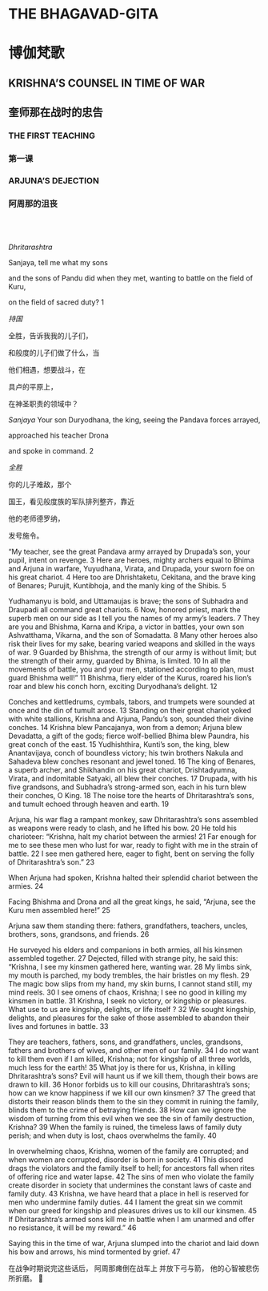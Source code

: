 # THE BHAGAVAD-GITA

# 博伽梵歌

## KRISHNA’S COUNSEL IN TIME OF WAR
## 奎师那在战时的忠告

### THE FIRST TEACHING
### 第一课

### ARJUNA’S DEJECTION
### 阿周那的沮丧

<br/><br/><br/>
_Dhritarashtra_

Sanjaya, tell me what my sons

and the sons of Pandu did when they met, wanting to battle on the field of Kuru,

on the field of sacred duty? 	1

_持国_

全胜，告诉我我的儿子们，

和般度的儿子们做了什么，当

他们相遇，想要战斗，在

具卢的平原上，

在神圣职责的领域中？





_Sanjaya_
Your son Duryodhana, the king, seeing the Pandava forces arrayed, 

approached his teacher Drona

and spoke in command.	2

_全胜_

你的儿子难敌，那个

国王，看见般度族的军队排列整齐，靠近

他的老师德罗纳，

发号施令。





“My teacher, see
the great Pandava army arrayed by Drupada’s son,
your pupil, intent on revenge.	3
Here are heroes, mighty archers
equal to Bhima and Arjuna in warfare, Yuyudhana, Virata, and Drupada,
your sworn foe on his great chariot.	4
Here too are Dhrishtaketu, Cekitana, and the brave king of Benares; Purujit, Kuntibhoja,
and the manly king of the Shibis.	5

Yudhamanyu is bold, and Uttamaujas is brave;
the sons of Subhadra and Draupadi
all command great chariots.	6
Now, honored priest, mark the superb men on our side as I tell you the names
of my army’s leaders.	7
They are you and Bhishma,
Karna and Kripa, a victor in battles, your own son Ashvatthama,
Vikarna, and the son of Somadatta.	8
Many other heroes also risk their lives for my sake, bearing varied weapons
and skilled in the ways of war.	9
Guarded by Bhishma, the strength of our army is without limit;
but the strength of their army,
guarded by Bhima, is limited.	10
In all the movements of battle, you and your men,
stationed according to plan,
must guard Bhishma well!”	11
Bhishma, fiery elder of the Kurus, roared his lion’s roar
and blew his conch horn,
exciting Duryodhana’s delight.	12

Conches and kettledrums, cymbals, tabors, and trumpets were sounded at once
and the din of tumult arose.	13
Standing on their great chariot yoked with white stallions, Krishna and Arjuna, Pandu’s son,
sounded their divine conches.	14
Krishna blew Pancajanya, won from a demon; Arjuna blew Devadatta, a gift of the gods; fierce wolf-bellied Bhima blew Paundra,
his great conch of the east.	15
Yudhishthira, Kunti’s son, the king,
blew Anantavijaya, conch of boundless victory; his twin brothers Nakula and Sahadeva
blew conches resonant and jewel toned.	16
The king of Benares, a superb archer, and Shikhandin on his great chariot,
Drishtadyumna, Virata, and indomitable Satyaki,
all blew their conches.	17
Drupada, with his five grandsons, and Subhadra’s strong-armed son, each in his turn blew
their conches, O King.	18
The noise tore the hearts of Dhritarashtra’s sons, and tumult echoed
through heaven and earth.	19

Arjuna, his war flag a rampant monkey, saw Dhritarashtra’s sons assembled
as weapons were ready to clash,
and he lifted his bow.	20
He told his charioteer: “Krishna,
halt my chariot
between the armies!	21
Far enough for me to see these men who lust for war, ready to fight with me
in the strain of battle.	22
I see men gathered here, eager to fight,
bent on serving the folly
of Dhritarashtra’s son.”	23

When Arjuna had spoken,
Krishna halted
their splendid chariot
between the armies.	24

Facing Bhishma and Drona and all the great kings,
he said, “Arjuna, see
the Kuru men assembled here!”	25

Arjuna saw them standing there:
fathers, grandfathers, teachers, uncles, brothers, sons,
grandsons, and friends.	26

He surveyed his elders
and companions in both armies, all his kinsmen
assembled together.	27
Dejected, filled with strange pity, he said this:
“Krishna, I see my kinsmen
gathered here, wanting war.	28
My limbs sink,
my mouth is parched, my body trembles,
the hair bristles on my flesh.	29
The magic bow slips
from my hand, my skin burns, I cannot stand still,
my mind reels.	30
I see omens of chaos, Krishna; I see no good in killing my kinsmen
in battle.	31
Krishna, I seek no victory, or kingship or pleasures. What use to us are kingship,
delights, or life itself ?	32
We sought kingship, delights,
and pleasures for the sake of those assembled to abandon their lives
and fortunes in battle.	33

They are teachers, fathers, sons,
and grandfathers, uncles, grandsons, fathers and brothers of wives,
and other men of our family.	34
I do not want to kill them even if I am killed, Krishna;
not for kingship of all three worlds,
much less for the earth!	35
What joy is there for us, Krishna, in killing Dhritarashtra’s sons?
Evil will haunt us if we kill them,
though their bows are drawn to kill.	36
Honor forbids us to kill
our cousins, Dhritarashtra’s sons; how can we know happiness
if we kill our own kinsmen?	37
The greed that distorts their reason blinds them to the sin they commit in ruining the family, blinds them
to the crime of betraying friends.	38
How can we ignore the wisdom of turning from this evil
when we see the sin
of family destruction, Krishna?	39
When the family is ruined,
the timeless laws of family duty perish; and when duty is lost,
chaos overwhelms the family.	40

In overwhelming chaos, Krishna, women of the family are corrupted; and when women are corrupted,
disorder is born in society.	41
This discord drags the violators and the family itself to hell;
for ancestors fall when rites
of offering rice and water lapse.	42
The sins of men who violate
the family create disorder in society that undermines the constant laws
of caste and family duty.	43
Krishna, we have heard that a place in hell
is reserved for men
who undermine family duties.	44
I lament the great sin
we commit when our greed for kingship and pleasures
drives us to kill our kinsmen.	45
If Dhritarashtra’s armed sons
kill me in battle when I am unarmed and offer no resistance,
it will be my reward.”	46

Saying this in the time of war, Arjuna slumped into the chariot and laid down his bow and arrows,
his mind tormented by grief.	47

在战争时期说完这些话后，
阿周那瘫倒在战车上
并放下弓与箭，
他的心智被悲伤所折磨。





